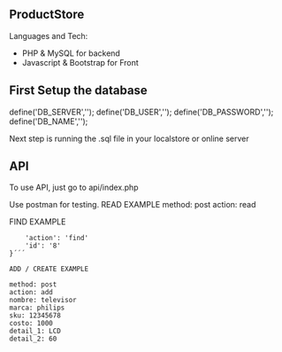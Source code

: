 ## ProductStore

Languages and Tech:
- PHP & MySQL for backend
- Javascript & Bootstrap for Front

## First Setup the database 

define('DB_SERVER','');
define('DB_USER','');
define('DB_PASSWORD','');
define('DB_NAME','');


Next step is running the .sql file in your localstore or online server


##  API
To use API, just go to api/index.php 

Use postman for testing.
READ EXAMPLE
method: post
action: read


FIND EXAMPLE
```{
    'action': 'find'
    'id': '8'
}´´´

ADD / CREATE EXAMPLE

method: post
action: add
nombre: televisor
marca: philips
sku: 12345678
costo: 1000
detail_1: LCD
detail_2: 60

